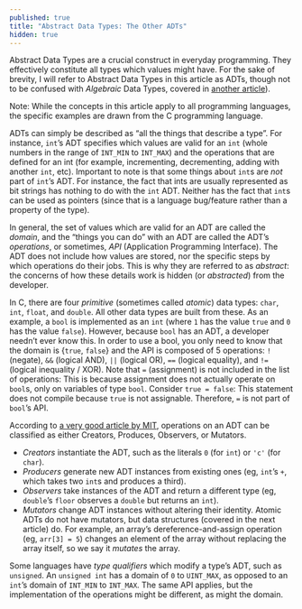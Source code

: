 ```yaml
---
published: true
title: "Abstract Data Types: The Other ADTs"
hidden: true
---
```


Abstract Data Types are a crucial construct in everyday programming. They effectively constitute all types which values might have. For the sake of brevity, I will refer to Abstract Data Types in this article as ADTs, though not to be confused with _Algebraic_ Data Types, covered in [another article](https://ethanbell.me/algebraic-data-types/)).

Note: While the concepts in this article apply to all programming languages, the specific examples are drawn from the C programming language.

ADTs can simply be described as “all the things that describe a type”. For instance, `int`’s ADT specifies which values are valid for an `int` (whole numbers in the range of `INT_MIN` to `INT_MAX`) and the operations that are defined for an int (for example, incrementing, decrementing, adding with another `int`, etc). Important to note is that some things about `int`s are _not_ part of `int`’s ADT. For instance, the fact that ints are usually represented as bit strings has nothing to do with the `int` ADT. Neither has the fact that `int`s can be used as pointers (since that is a language bug/feature rather than a property of the type).

In general, the set of values which are valid for an ADT are called the _domain_, and the “things you can do” with an ADT are called the ADT’s _operations_, or sometimes, _API_ (Application Programming Interface). The ADT does not include how values are stored, nor the specific steps by which operations do their jobs. This is why they are referred to as _abstract_: the concerns of how these details work is hidden (or _abstracted_) from the developer.

In C, there are four _primitive_ (sometimes called _atomic_) data types: `char`, `int`, `float`, and `double`. All other data types are built from these. As an example, a `bool` is implemented as an `int` (where `1` has the value `true` and `0` has the value `false`). However, because `bool` has an ADT, a developer needn’t ever know this. In order to use a bool, you only need to know that the domain is {`true`, `false`} and the API is composed of 5 operations: `!` (negate), `&&` (logical AND), `||` (logical OR), `==` (logical equality), and `!=` (logical inequality / XOR). Note that `=` (assignment) is not included in the list of operations: This is because assignment does not actually operate on `bool`s, only on variables of type `bool`. Consider `true = false`: This statement does not compile because `true` is not assignable. Therefore, `=` is not part of `bool`’s API.

According to [a very good article by MIT](https://web.archive.org/web/20180922184253/http://web.mit.edu/6.005/www/fa14/classes/08-abstract-data-types/), operations on an ADT can be classified as either Creators, Produces, Observers, or Mutators.
*   _Creators_ instantiate the ADT, such as the literals `0` (for `int`) or `'c'` (for `char`). 
*   _Producers_ generate new ADT instances from existing ones (eg, `int`’s `+`, which takes two `int`s and produces a third).
*   _Observers_ take instances of the ADT and return a different type (eg, `double`’s `floor` observes a `double` but returns an `int`).
*   _Mutators_ change ADT instances without altering their identity. Atomic ADTs do not have mutators, but data structures (covered in the next article) do. For example, an array’s dereference-and-assign operation (eg, `arr[3] = 5`) changes an element of the array without replacing the array itself, so we say it _mutates_ the array.

Some languages have _type qualifiers_ which modify a type’s ADT, such as `unsigned`. An `unsigned int` has a domain of `0` to `UINT_MAX`, as opposed to an `int`’s domain of `INT_MIN` to `INT_MAX`. The same API applies, but the implementation of the operations might be different, as might the domain.
